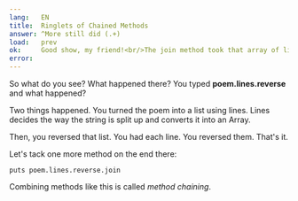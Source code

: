```yaml
---
lang:   EN
title:  Ringlets of Chained Methods
answer: ^More still did (.+)
load:   prev
ok:     Good show, my friend!<br/>The join method took that array of lines and put them together into a string.
error:  
---
```


So what do you see? What happened there? You typed __poem.lines.reverse__ and what happened?

Two things happened. You turned the poem into a list using lines.
Lines decides the way the string is split up and converts it into an Array.

Then, you reversed that list. You had each line. You reversed them. That's it.

Let's tack one more method on the end there:

    puts poem.lines.reverse.join

Combining methods like this is called _method chaining_.